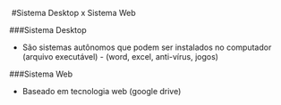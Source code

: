 ​	#Sistema Desktop x Sistema Web

###Sistema Desktop

* São sistemas autônomos que podem ser instalados no computador (arquivo executável) - (word, excel, anti-vírus, jogos)

###Sistema Web

* Baseado em tecnologia web (google drive)